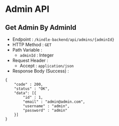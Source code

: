 # Admin API

## Get Admin By AdminId
- Endpoint : `/kindle-backend/api/admins/{adminId}`
- HTTP Method : `GET`
- Path Variable :
	- `adminId` : Integer
- Request Header :
	- Accept : `application/json`
- Response Body (Success) :
```
{
	"code" : 200,
	"status" : "OK",
	"data": [{
		"id" : 1,
		"email" : "admin@admin.com",
		"username" : "admin",
		"password" : "admin"
	}]
}
```
